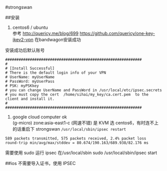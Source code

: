 #strongswan

##安装
1. centos6 / ubuntu  
参考 http://quericy.me/blog/699   https://github.com/quericy/one-key-ikev2-vpn 
在bandwagon安装成功

安装成功后默认账号 
```
#############################################################
#
# [Install Successful]
# There is the default login info of your VPN
# UserName: myUserName
# PassWord: myUserPass
# PSK: myPSKkey
# you can change UserName and PassWord in /usr/local/etc/ipsec.secrets
# you must copy the cert  /home/sihai/my_key/ca.cert.pem  to the client and install it.
#
#############################################################
```

1. google cloud computer ok   
(g-micro) zone:asia-east1-c  (网速不错) 是 KVM 选 centos6，有时连不上的话重启下 strongswan `/usr/local/sbin/ipsec restart`


```
589 packets transmitted, 575 packets received, 2.4% packet loss
round-trip min/avg/max/stddev = 80.674/190.163/689.938/82.176 ms
```
需要使用 sudo 运行
ipsec 在/usr/local/sbin
sudo /usr/local/sbin/ipsec start



##ios
不需要导入证书，使用 IPSEC 

